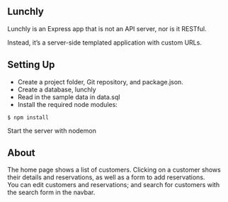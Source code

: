## Lunchly

Lunchly is an Express app that is not an API server, nor is it RESTful.

Instead, it’s a server-side templated application with custom URLs.

## Setting Up

- Create a project folder, Git repository, and package.json.  
- Create a database, lunchly  
- Read in the sample data in data.sql  
- Install the required node modules:

```
$ npm install
```
Start the server with nodemon


## About
The home page shows a list of customers.  Clicking on a customer shows their details and reservations, as well as a form to add reservations.  
You can edit customers and reservations; and search for customers with the search form in the navbar.